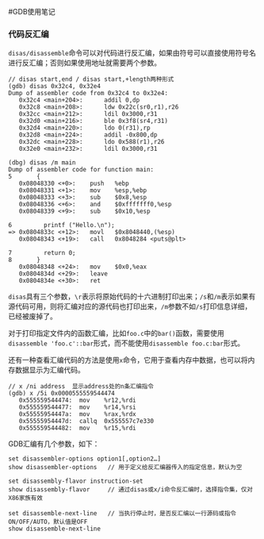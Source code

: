 
#GDB使用笔记

### 代码反汇编 ###

`disas/disassemble`命令可以对代码进行反汇编，如果由符号可以直接使用符号名进行反汇编；否则如果使用地址就需要两个参数。

```
// disas start,end / disas start,+length两种形式
(gdb) disas 0x32c4, 0x32e4
Dump of assembler code from 0x32c4 to 0x32e4:
   0x32c4 <main+204>:      addil 0,dp
   0x32c8 <main+208>:      ldw 0x22c(sr0,r1),r26
   0x32cc <main+212>:      ldil 0x3000,r31
   0x32d0 <main+216>:      ble 0x3f8(sr4,r31)
   0x32d4 <main+220>:      ldo 0(r31),rp
   0x32d8 <main+224>:      addil -0x800,dp
   0x32dc <main+228>:      ldo 0x588(r1),r26
   0x32e0 <main+232>:      ldil 0x3000,r31

(dbg) disas /m main
Dump of assembler code for function main:
5       {
   0x08048330 <+0>:    push   %ebp
   0x08048331 <+1>:    mov    %esp,%ebp
   0x08048333 <+3>:    sub    $0x8,%esp
   0x08048336 <+6>:    and    $0xfffffff0,%esp
   0x08048339 <+9>:    sub    $0x10,%esp

6         printf ("Hello.\n");
=> 0x0804833c <+12>:   movl   $0x8048440,(%esp)
   0x08048343 <+19>:   call   0x8048284 <puts@plt>

7         return 0;
8       }
   0x08048348 <+24>:   mov    $0x0,%eax
   0x0804834d <+29>:   leave
   0x0804834e <+30>:   ret
```

`disas`具有三个参数，`\r`表示将原始代码的十六进制打印出来；`/s`和`/m`表示如果有源代码可用，则将汇编对应的源代码也打印出来，`/m`参数不如`/s`打印信息详细，已经被废掉了。

对于打印指定文件内的函数汇编，比如`foo.c`中的`bar()`函数，需要使用`disassemble 'foo.c'::bar`形式，而不能使用`disassemble foo.c:bar`形式。

还有一种查看汇编代码的方法是使用`x`命令，它用于查看内存中数据，也可以将内存数据显示为汇编代码。

```
// x /ni address  显示address处的n条汇编指令
(gdb) x /5i 0x0000555559544474
   0x555559544474:	mov    %r12,%rdi
   0x555559544477:	mov    %r14,%rsi
   0x55555954447a:	mov    %rax,%rdx
   0x55555954447d:	callq  0x555557c7e330
   0x555559544482:	mov    %r15,%rdi
```

GDB汇编有几个参数，如下：

```
set disassembler-options option1[,option2…]
show disassembler-options	// 用于定义给反汇编器传入的指定信息，默认为空

set disassembly-flavor instruction-set
show disassembly-flavor		// 通过disas或x/i命令反汇编时，选择指令集，仅对X86家族有效

set disassemble-next-line	// 当执行停止时，是否反汇编以一行源码或指令 ON/OFF/AUTO，默认值是OFF
show disassemble-next-line
```
